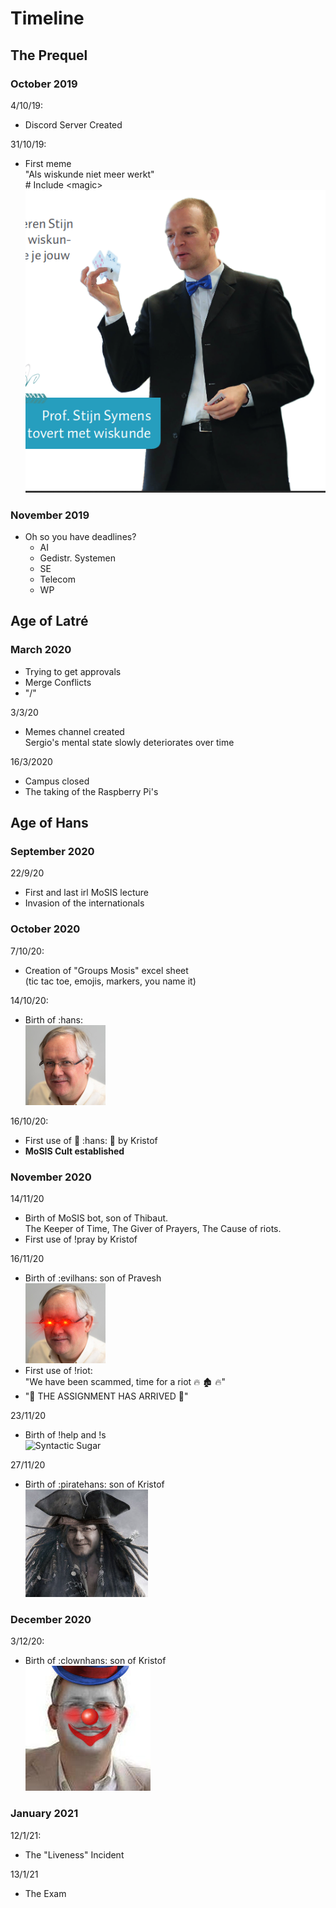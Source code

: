 # Timeline

## The Prequel

### October 2019
4/10/19:
- Discord Server Created

31/10/19:
- First meme\
"Als wiskunde niet meer werkt"\
\# Include \<magic\>\
![Stijn doet magie](/img/firstmeme.png)

### November 2019
- Oh so you have deadlines? 
    - AI 
    - Gedistr. Systemen
    - SE
    - Telecom
    - WP


## Age of Latré

### March 2020

- Trying to get approvals 
- Merge Conflicts
- "/"

3/3/20
- Memes channel created\
Sergio's mental state slowly deteriorates over time 

16/3/2020 
- Campus closed
- The taking of the Raspberry Pi's



## Age of Hans

### September 2020
22/9/20
- First and last irl MoSIS lecture
- Invasion of the internationals


### October 2020

7/10/20:
- Creation of "Groups Mosis" excel sheet\
(tic tac toe, emojis, markers, you name it)

14/10/20: 
- Birth of :hans:\
![](/img/hans.png)

16/10/20: 
- First use of :pray: :hans: :pray: by Kristof
- **MoSIS Cult established**


### November 2020
14/11/20
- Birth of MoSIS bot, son of Thibaut.\
The Keeper of Time, The Giver of Prayers, The Cause of riots.
- First use of !pray by Kristof

16/11/20
- Birth of :evilhans: son of Pravesh\
![Evil Hans](/img/evilhans.png)
- First use of !riot:  
 "We have been scammed, time for a riot :fire: :derelict_house: :fire:"
- ":partying_face: THE ASSIGNMENT HAS ARRIVED :partying_face:"

23/11/20
- Birth of !help and !s \
![Syntactic Sugar](https://cdn.discordapp.com/attachments/756447015227097088/780505250715926578/sugar.png)

27/11/20
- Birth of :piratehans: son of Kristof\
![Clown Hans](img/piratehans.png)

### December 2020
3/12/20:
- Birth of :clownhans: son of Kristof\
![Clown Hans](img/clownhans.png)

### January 2021
12/1/21:
- The "Liveness" Incident

13/1/21
- The Exam